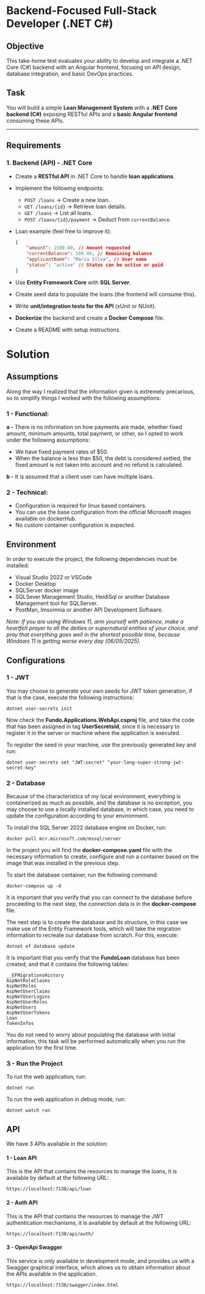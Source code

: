 # **Backend-Focused Full-Stack Developer (.NET C#)**

## **Objective**

This take-home test evaluates your ability to develop and integrate a .NET Core (C#) backend with an Angular frontend, focusing on API design, database integration, and basic DevOps practices.

## **Task**

You will build a simple **Loan Management System** with a **.NET Core backend (C#)** exposing RESTful APIs and a **basic Angular frontend** consuming these APIs.

---

## **Requirements**

### **1. Backend (API) - .NET Core**

* Create a **RESTful API** in .NET Core to handle **loan applications**.
* Implement the following endpoints:
  * `POST /loans` → Create a new loan.
  * `GET /loans/{id}` → Retrieve loan details.
  * `GET /loans` → List all loans.
  * `POST /loans/{id}/payment` → Deduct from `currentBalance`.
* Loan example (feel free to improve it):

    ```json
    {
        "amount": 1500.00, // Amount requested
        "currentBalance": 500.00, // Remaining balance
        "applicantName": "Maria Silva", // User name
        "status": "active" // Status can be active or paid
    }
    ```

* Use **Entity Framework Core** with **SQL Server**.
* Create seed data to populate the loans (the frontend will consume this).
* Write **unit/integration tests for the API** (xUnit or NUnit).
* **Dockerize** the backend and create a **Docker Compose** file.
* Create a README with setup instructions.



# **Solution**

## **Assumptions**

Along the way I realized that the information given is extremely precarious, so to simplify things I worked with the following assumptions:

### **1 - Functional:**

**a -** There is no information on how payments are made, whether fixed amount, minimum amounts, total payment, or other, so I opted to work under the following assumptions:

* We have fixed payment rates of $50.
* When the balance is less than $50, the debt is considered settled, the fixed amount is not taken into account and no refund is calculated.

**b -** It is assumed that a client user can have multiple loans.

### **2 - Technical:**

* Configuration is required for linux based containers.
* You can use the base configuration from the official Microsoft images available on dockerHub.
* No custom container configuration is expected.


## **Environment**

In order to execute the project, the following dependencies must be installed:

* Visual Studio 2022 or VSCode
* Docker Desktop
* SQLServer docker image
* SQLSever Management Studio, HeidiSql or another Database Management tool for SQLServer.
* PostMan, Imsomnia or another API Development Software.

*Note: If you are using Windows 11, arm yourself with patience, make a heartfelt prayer to all the deities or supernatural entities of your choice, and pray that everything goes well in the shortest possible time, because Windows 11 is getting worse every day (06/05/2025).*


## **Configurations**

### **1 - JWT**

You may choose to generate your own seeds for JWT token generation, if that is the case, execute the following instructions:

```shell
dotnet user-secrets init
```

Now check the **Fundo.Applications.WebApi.csproj** file, and take the code that has been assigned in tag **UserSecretsId**, since it is necessary to register it in the server or machine where the application is executed.

To register the seed in your machine, use the previously generated key and run:

```shell
dotnet user-secrets set "JWT:secret" "your-long-super-strong-jwt-secret-key"
```

### **2 - Database**

Because of the characteristics of my local environment, everything is containerized as much as possible, and the database is no exception, you may choose to use a locally installed database, in which case, you need to update the configuration according to your environment.

To install the SQL Server 2022 database engine on Docker, run:

```shell
docker pull mcr.microsoft.com/mssql/server
```

In the project you will find the **docker-compose.yaml** file with the necessary information to create, configure and run a container based on the image that was installed in the previous step.

To start the database container, run the following command:

```shell
docker-compose up -d
```

It is important that you verify that you can connect to the database before proceeding to the next step, the connection data is in the **docker-compose** file.

The next step is to create the database and its structure, in this case we make use of the Entity Framework tools, which will take the migration information to recreate our database from scratch. For this, execute:

```shell
dotnet ef database update
```

It is important that you verify that the **FundoLoan** database has been created, and that it contains the following tables:

```text
__EFMigrationsHistory
AspNetRoleClaims
AspNetRoles
AspNetUserClaims
AspNetUserLogins
AspNetUserRoles
AspNetUsers
AspNetUserTokens
Loan
TokenInfos
```

You do not need to worry about populating the database with initial information, this task will be performed automatically when you run the application for the first time.

### **3 - Run the Project**

To run the web application, run:

```shell
dotnet run
```

To run the web application in debug mode, run:

```shell
dotnet watch run
```

## **API**

We have 3 APIs available in the solution:

#### **1 - Loan API**

This is the API that contains the resources to manage the loans, it is available by default at the following URL:

```text
https://localhost:7130/api/loan
```

#### **2 - Auth API**

This is the API that contains the resources to manage the JWT authentication mechanisms, it is available by default at the following URL:

```text
https://localhost:7130/api/auth/
```

#### **3 - OpenApi Swagger**

This service is only available in development mode, and provides us with a Swagger graphical interface, which allows us to obtain information about the APIs available in the application.

```text
https://localhost:7130/swagger/index.html
```